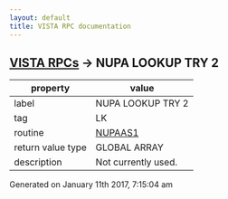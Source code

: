 ```yaml
---
layout: default
title: VISTA RPC documentation
---
```




## [VISTA RPCs](TableOfContent.md) &#8594; NUPA LOOKUP TRY 2 

 property | value 
--- | --- 
 label | NUPA LOOKUP TRY 2
 tag | LK
 routine | [NUPAAS1](http://code.osehra.org/dox/Routine_NUPAAS1_source.html)
 return value type | GLOBAL ARRAY
 description | Not currently used.




 Generated on January 11th 2017, 7:15:04 am